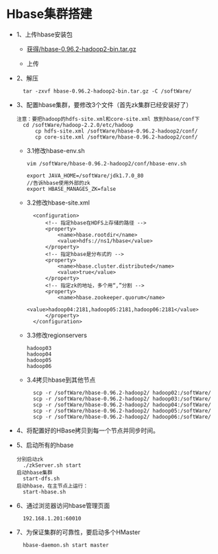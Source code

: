 # Hbase集群搭建

* 1、上传hbase安装包

	* [获得/hbase-0.96.2-hadoop2-bin.tar.gz](https://github.com/sunnyandgood/BigData/blob/master/HBase/hbase-0.96.2-hadoop2-bin.tar.gz)
	
	* 上传

* 2、解压

		tar -zxvf hbase-0.96.2-hadoop2-bin.tar.gz -C /softWare/

* 3、配置hbase集群，要修改3个文件（首先zk集群已经安装好了）

	  注意：要把hadoop的hdfs-site.xml和core-site.xml 放到hbase/conf下
	  	cd /softWare/hadoop-2.2.0/etc/hadoop
			cp hdfs-site.xml /softWare/hbase-0.96.2-hadoop2/conf/
			cp core-site.xml /softWare/hbase-0.96.2-hadoop2/conf/
	
	* 3.1修改hbase-env.sh
  
	      vim /softWare/hbase-0.96.2-hadoop2/conf/hbase-env.sh

	      export JAVA_HOME=/softWare/jdk1.7.0_80
	      //告诉hbase使用外部的zk 
	      export HBASE_MANAGES_ZK=false
	
	* 3.2修改hbase-site.xml
	
			<configuration>
				<!-- 指定hbase在HDFS上存储的路径 -->
				<property>
					<name>hbase.rootdir</name>
					<value>hdfs://ns1/hbase</value>
				</property>
				<!-- 指定hbase是分布式的 -->
				<property>
					<name>hbase.cluster.distributed</name>
					<value>true</value>
				</property>
				<!-- 指定zk的地址，多个用“,”分割 -->
				<property>
					<name>hbase.zookeeper.quorum</name>
					<value>hadoop04:2181,hadoop05:2181,hadoop06:2181</value>
				</property>
			</configuration>	
	
	* 3.3修改regionservers
   
	      hadoop03
	      hadoop04
	      hadoop05
	      hadoop06
	
	* 3.4拷贝hbase到其他节点
  
			scp -r /softWare/hbase-0.96.2-hadoop2/ hadoop02:/softWare/
			scp -r /softWare/hbase-0.96.2-hadoop2/ hadoop03:/softWare/
			scp -r /softWare/hbase-0.96.2-hadoop2/ hadoop04:/softWare/
			scp -r /softWare/hbase-0.96.2-hadoop2/ hadoop05:/softWare/
			scp -r /softWare/hbase-0.96.2-hadoop2/ hadoop06:/softWare/
    
* 4、将配置好的HBase拷贝到每一个节点并同步时间。

* 5、启动所有的hbase

      分别启动zk
        ./zkServer.sh start
      启动hbase集群
        start-dfs.sh
      启动hbase，在主节点上运行：
        start-hbase.sh
        
* 6、通过浏览器访问hbase管理页面

	    192.168.1.201:60010
  
* 7、为保证集群的可靠性，要启动多个HMaster

	    hbase-daemon.sh start master
	
